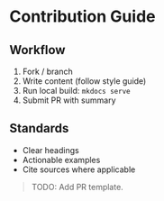 # Contribution Guide

## Workflow
1. Fork / branch
2. Write content (follow style guide)
3. Run local build: `mkdocs serve`
4. Submit PR with summary

## Standards
- Clear headings
- Actionable examples
- Cite sources where applicable

> TODO: Add PR template.
